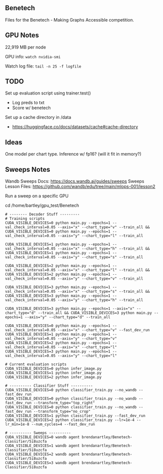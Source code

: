 ## Benetech

Files for the Benetech - Making Graphs Accessible competition.

## GPU Notes

22,919 MB per node

GPU info: `watch nvidia-smi`

Watch log file: `tail -n 25 -f logfile`

## TODO

Set up evaluation script using trainer.test()
- Log preds to txt
- Score w/ benetech

Set up a cache directory in /data
- https://huggingface.co/docs/datasets/cache#cache-directory

## Ideas

One model per chart type. Inference w/ fp16? (will it fit in memory?)

## Sweeps Notes

Wandb Sweeps Docs: https://docs.wandb.ai/guides/sweeps
Sweeps Lesson Files: https://github.com/wandb/edu/tree/main/mlops-001/lesson2

Run a sweep on a specific GPU

cd /home/bartley/gpu_test/Benetech
```
# -------- Decoder Stuff ---------
# Training scripts
CUDA_VISIBLE_DEVICES=0 python main.py --epochs=1 --val_check_interval=0.05 --axis="x" --chart_type="v" --train_all && CUDA_VISIBLE_DEVICES=0 python main.py --epochs=1 --val_check_interval=0.05 --axis="y" --chart_type="l" --train_all

CUDA_VISIBLE_DEVICES=1 python main.py --epochs=1 --val_check_interval=0.05 --axis="x" --chart_type="h" --train_all && CUDA_VISIBLE_DEVICES=1 python main.py --epochs=1 --val_check_interval=0.05 --axis="y" --chart_type="s" --train_all

CUDA_VISIBLE_DEVICES=2 python main.py --epochs=1 --val_check_interval=0.05 --axis="x" --chart_type="l" --train_all && CUDA_VISIBLE_DEVICES=2 python main.py --epochs=1 --val_check_interval=0.05 --axis="y" --chart_type="v" --train_all

CUDA_VISIBLE_DEVICES=3 python main.py --epochs=1 --val_check_interval=0.05 --axis="x" --chart_type="s" --train_all && CUDA_VISIBLE_DEVICES=3 python main.py --epochs=1 --val_check_interval=0.05 --axis="y" --chart_type="h" --train_all

CUDA_VISIBLE_DEVICES=3 python main.py --epochs=1 --axis="x" --chart_type="d" --train_all && CUDA_VISIBLE_DEVICES=3 python main.py --epochs=1 --axis="y" --chart_type="d" --train_all

CUDA_VISIBLE_DEVICES=0 python main.py --epochs=1 --val_check_interval=0.05 --axis="x" --chart_type="v" --fast_dev_run
CUDA_VISIBLE_DEVICES=1 python main.py --epochs=1 --val_check_interval=0.05 --axis="y" --chart_type="v"
CUDA_VISIBLE_DEVICES=2 python main.py --epochs=1 --val_check_interval=0.05 --axis="x" --chart_type="l"
CUDA_VISIBLE_DEVICES=3 python main.py --epochs=1 --val_check_interval=0.05 --axis="y" --chart_type="l"

# Current evaluation scripts
CUDA_VISIBLE_DEVICES=0 python infer_image.py
CUDA_VISIBLE_DEVICES=1 python infer_image.py
CUDA_VISIBLE_DEVICES=2 python infer_image.py

# ---------- Classifier Stuff ----------
CUDA_VISIBLE_DEVICES=0 python classifier_train.py --no_wandb --fast_dev_run
CUDA_VISIBLE_DEVICES=0 python classifier_train.py --no_wandb --fast_dev_run --transform_type="top_right"
CUDA_VISIBLE_DEVICES=0 python classifier_train.py --no_wandb --fast_dev_run --transform_type="no_crop"
CUDA_VISIBLE_DEVICES=1 python classifier_train.py --fast_dev_run
CUDA_VISIBLE_DEVICES=2 python classifier_train.py --lr=1e-4 --lr_min=1e-8 --num_cycles=4 --fast_dev_run

# ---------- Sweeps ----------
CUDA_VISIBLE_DEVICES=0 wandb agent brendanartley/Benetech-Classifier/5i8uzcfa
CUDA_VISIBLE_DEVICES=1 wandb agent brendanartley/Benetech-Classifier/5i8uzcfa
CUDA_VISIBLE_DEVICES=2 wandb agent brendanartley/Benetech-Classifier/5i8uzcfa
CUDA_VISIBLE_DEVICES=3 wandb agent brendanartley/Benetech-Classifier/5i8uzcfa
```